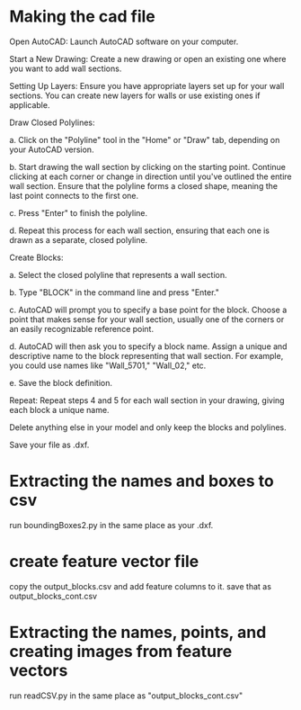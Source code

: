 # Making the cad file
Open AutoCAD: Launch AutoCAD software on your computer.

Start a New Drawing: Create a new drawing or open an existing one where you want to add wall sections.

Setting Up Layers: Ensure you have appropriate layers set up for your wall sections. You can create new layers for walls or use existing ones if applicable.

Draw Closed Polylines:

a. Click on the "Polyline" tool in the "Home" or "Draw" tab, depending on your AutoCAD version.

b. Start drawing the wall section by clicking on the starting point. Continue clicking at each corner or change in direction until you've outlined the entire wall section. Ensure that the polyline forms a closed shape, meaning the last point connects to the first one.

c. Press "Enter" to finish the polyline.

d. Repeat this process for each wall section, ensuring that each one is drawn as a separate, closed polyline.

Create Blocks:

a. Select the closed polyline that represents a wall section.

b. Type "BLOCK" in the command line and press "Enter."

c. AutoCAD will prompt you to specify a base point for the block. Choose a point that makes sense for your wall section, usually one of the corners or an easily recognizable reference point.

d. AutoCAD will then ask you to specify a block name. Assign a unique and descriptive name to the block representing that wall section. For example, you could use names like "Wall_5701," "Wall_02," etc.

e. Save the block definition.

Repeat: Repeat steps 4 and 5 for each wall section in your drawing, giving each block a unique name.

Delete anything else in your model and only keep the blocks and polylines. 

Save your file as .dxf. 

# Extracting the names and boxes to csv
run boundingBoxes2.py in the same place as your .dxf.

# create feature vector file
copy the output_blocks.csv and add feature columns to it. save that as output_blocks_cont.csv

# Extracting the names, points, and creating images from feature vectors
run readCSV.py in the same place as "output_blocks_cont.csv"
